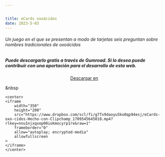 ```yaml
---


title: eCards oxoácidos
date: 2023-5-03
---
```




###### Un juego en el que se presentan a modo de tarjetas seis preguntan sobre nombres tradicionales de oxoácidos

<!--more-->

##### Puede descargarlo gratis a través de Gumroad. Si lo desea puede contribuir con una aportación para el desarrollo de esta web.

<center>
<script src="https://gumroad.com/js/gumroad.js"></script><a class="gumroad-button" href="https://apicazorla.gumroad.com/l/lhagpg">Descargar en</a>
</center>

&nbsp







```
<center>
<iframe
    width="350"
    height="200"
    src="https://www.dropbox.com/scl/fi/g7fx9daoyu5ko0qp94esj/eCards-oxo-cidos-Hecho-con-Clipchamp_1709545645018.mp4?rlkey=nnu1njxqxep00iokmocyrp1re&raw=1"
    frameborder="0"
    allow="autoplay; encrypted-media"
    allowfullscreen
>
</iframe>
</center>
```



